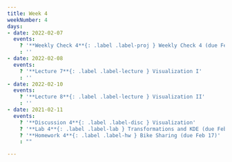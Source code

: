 ```yaml
---
title: Week 4
weekNumber: 4
days:
- date: 2022-02-07
  events:
    ? '**Weekly Check 4**{: .label .label-proj } Weekly Check 4 (due Feb 14)'
    : ''
- date: 2022-02-08
  events:
    ? '**Lecture 7**{: .label .label-lecture } Visualization I'
    : ''
- date: 2022-02-10
  events:
    ? '**Lecture 8**{: .label .label-lecture } Visualization II'
    : ''
- date: 2021-02-11
  events:
    ? '**Discussion 4**{: .label .label-disc } Visualization'
    ? '**Lab 4**{: .label .label-lab } Transformations and KDE (due Feb 15)'
    ? '**Homework 4**{: .label .label-hw } Bike Sharing (due Feb 17)'
    : ""

---
```

